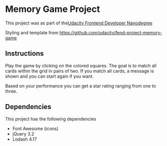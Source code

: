 # Memory Game Project

This project was as part of the[Udacity Frontend Developer Nanodegree](https://eu.udacity.com/course/front-end-web-developer-nanodegree--nd001)

Styling and template from https://github.com/udacity/fend-project-memory-game

## Instructions
Play the game by clicking on the colored squares. The goal is to match all cards within the grid in pairs of two. 
If you match all cards, a message is shown and you can start again if you want.

Based on your performance you can get a star rating ranging from one to three.

## Dependencies
This project has the following dependencies

- Font Awesome (icons)
- jQuery 3.2
- Lodash 4.17